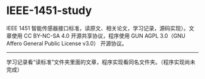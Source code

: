 # IEEE-1451-study
IEEE 1451 智能传感器接口标准，读原文、相关论文，学习记录，源码实现）。文章使用 CC BY-NC-SA 4.0 开源共享协议，程序使用 GUN AGPL 3.0（GNU Affero General Public License v3.0） 开源协议。

------

学习记录看“读标准”文件夹里面的文章，程序实现看同名文件夹。（程序实现尚未完成）


